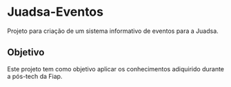 # Juadsa-Eventos
Projeto para criação de um sistema informativo de eventos para a Juadsa.

## Objetivo
Este projeto tem como objetivo aplicar os conhecimentos adiquirido durante a pós-tech da Fiap.
